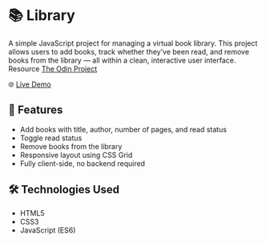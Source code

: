 # 📚 Library

A simple JavaScript project for managing a virtual book library. 
This project allows users to add books, track whether they’ve been read, and remove books from the library — all within a clean, interactive user interface.
Resource 
[The Odin Project](https://www.theodinproject.com/lessons/node-path-javascript-library)

🌐 [Live Demo](https://gabriel-droidel.github.io/library/)

## 🧩 Features

- Add books with title, author, number of pages, and read status
- Toggle read status
- Remove books from the library
- Responsive layout using CSS Grid
- Fully client-side, no backend required

## 🛠️ Technologies Used

- HTML5
- CSS3
- JavaScript (ES6)
